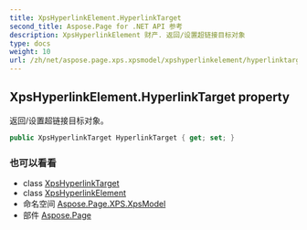 ```yaml
---
title: XpsHyperlinkElement.HyperlinkTarget
second_title: Aspose.Page for .NET API 参考
description: XpsHyperlinkElement 财产. 返回/设置超链接目标对象
type: docs
weight: 10
url: /zh/net/aspose.page.xps.xpsmodel/xpshyperlinkelement/hyperlinktarget/
---
```

## XpsHyperlinkElement.HyperlinkTarget property

返回/设置超链接目标对象。

```csharp
public XpsHyperlinkTarget HyperlinkTarget { get; set; }
```

### 也可以看看

* class [XpsHyperlinkTarget](../../xpshyperlinktarget/)
* class [XpsHyperlinkElement](../)
* 命名空间 [Aspose.Page.XPS.XpsModel](../../xpshyperlinkelement/)
* 部件 [Aspose.Page](../../../)


